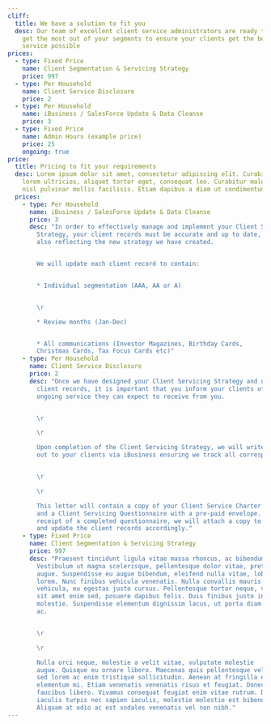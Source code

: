 ```yaml
---
cliff:
  title: We have a solution to fit you
  desc: Our team of excellent client service administrators are ready to help you
    get the most out of your segments to ensure your clients get the best
    service possible
prices:
  - type: Fixed Price
    name: Client Segmentation & Servicing Strategy
    price: 997
  - type: Per Household
    name: Client Service Disclosure
    price: 2
  - type: Per Household
    name: iBusiness / SalesForce Update & Data Cleanse
    price: 3
  - type: Fixed Price
    name: Admin Hours (example price)
    price: 25
    ongoing: true
price:
  title: Pricing to fit your requirements
  desc: Lorem ipsum dolor sit amet, consectetur adipiscing elit. Curabitur eu
    lorem ultricies, aliquet tortor eget, consequat leo. Curabitur malesuada
    nisl pulvinar mollis facilisis. Etiam dapibus a diam ut condimentum.
  prices:
    - type: Per Household
      name: iBusiness / SalesForce Update & Data Cleanse
      price: 3
      desc: "In order to effectively manage and implement your Client Servicing
        Strategy, your client records must be accurate and up to date, whilst
        also reflecting the new strategy we have created.


        We will update each client record to contain:


        * Individual segmentation (AAA, AA or A)


        \r

        * Review months (Jan-Dec)


        * All communications (Investor Magazines, Birthday Cards,
        Christmas Cards, Tax Focus Cards etc)"
    - type: Per Household
      name: Client Service Disclosure
      price: 2
      desc: "Once we have designed your Client Servicing Strategy and updated your
        client records, it is important that you inform your clients of the
        ongoing service they can expect to receive from you.


        \r

        \r

        Upon completion of the Client Servicing Strategy, we will write
        out to your clients via iBusiness ensuring we track all correspondence.


        \r

        \r

        This letter will contain a copy of your Client Service Charter
        and a Client Servicing Questionnaire with a pre-paid envelope. Upon
        receipt of a completed questionnaire, we will attach a copy to iBusiness
        and update the client records accordingly."
    - type: Fixed Price
      name: Client Segmentation & Servicing Strategy
      price: 997
      desc: "Praesent tincidunt ligula vitae massa rhoncus, ac bibendum velit pretium.
        Vestibulum ut magna scelerisque, pellentesque dolor vitae, pretium
        augue. Suspendisse eu augue bibendum, eleifend nulla vitae, lobortis
        lorem. Nunc finibus vehicula venenatis. Nulla convallis mauris id leo
        vehicula, eu egestas justo cursus. Pellentesque tortor neque, vehicula
        sit amet enim sed, posuere dapibus felis. Duis finibus justo in viverra
        molestie. Suspendisse elementum dignissim lacus, ut porta diam consequat
        ac.


        \r

        \r

        Nulla orci neque, molestie a velit vitae, vulputate molestie
        augue. Quisque eu ornare libero. Maecenas quis pellentesque velit. Nam
        sed lorem ac enim tristique sollicitudin. Aenean at fringilla elit, in
        elementum mi. Etiam venenatis venenatis risus et feugiat. Donec at
        faucibus libero. Vivamus consequat feugiat enim vitae rutrum. Donec
        iaculis turpis nec sapien iaculis, molestie molestie est bibendum.
        Aliquam at odio ac est sodales venenatis vel non nibh."
---
```

